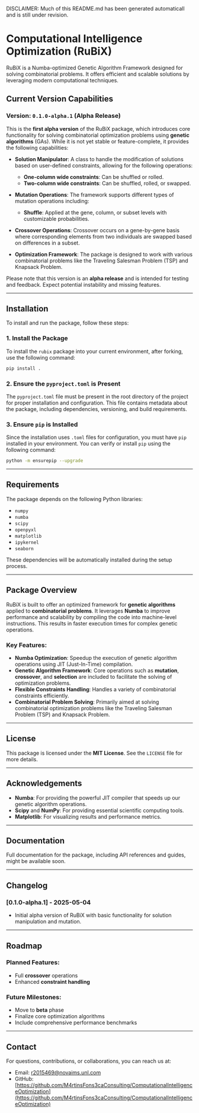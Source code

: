DISCLAIMER: Much of this README.md has been generated automaticall and is still under revision. 

# Computational Intelligence Optimization (RuBiX)

RuBiX is a Numba-optimized Genetic Algorithm Framework designed for solving combinatorial problems. It offers efficient and scalable solutions by leveraging modern computational techniques.

## Current Version Capabilities

### Version: `0.1.0-alpha.1` (Alpha Release)

This is the **first alpha version** of the RuBiX package, which introduces core functionality for solving combinatorial optimization problems using **genetic algorithms** (GAs). While it is not yet stable or feature-complete, it provides the following capabilities:

- **Solution Manipulator**: A class to handle the modification of solutions based on user-defined constraints, allowing for the following operations:
  - **One-column wide constraints**: Can be shuffled or rolled.
  - **Two-column wide constraints**: Can be shuffled, rolled, or swapped.
  
- **Mutation Operations**: The framework supports different types of mutation operations including:
  - **Shuffle**: Applied at the gene, column, or subset levels with customizable probabilities.
  
- **Crossover Operations**: Crossover occurs on a gene-by-gene basis where corresponding elements from two individuals are swapped based on differences in a subset.

- **Optimization Framework**: The package is designed to work with various combinatorial problems like the Traveling Salesman Problem (TSP) and Knapsack Problem.

Please note that this version is an **alpha release** and is intended for testing and feedback. Expect potential instability and missing features.

---

## Installation

To install and run the package, follow these steps:

### 1. Install the Package

To install the `rubix` package into your current environment, after forking, use the following command:

```bash
pip install .
```

### 2. Ensure the `pyproject.toml` is Present

The `pyproject.toml` file must be present in the root directory of the project for proper installation and configuration. This file contains metadata about the package, including dependencies, versioning, and build requirements.

### 3. Ensure `pip` is Installed

Since the installation uses `.toml` files for configuration, you must have `pip` installed in your environment. You can verify or install `pip` using the following command:

```bash
python -m ensurepip --upgrade
```

---

## Requirements

The package depends on the following Python libraries:

* `numpy`
* `numba`
* `scipy`
* `openpyxl`
* `matplotlib`
* `ipykernel`
* `seaborn`

These dependencies will be automatically installed during the setup process.

---

## Package Overview

RuBiX is built to offer an optimized framework for **genetic algorithms** applied to **combinatorial problems**. It leverages **Numba** to improve performance and scalability by compiling the code into machine-level instructions. This results in faster execution times for complex genetic operations.

### Key Features:

* **Numba Optimization**: Speedup the execution of genetic algorithm operations using JIT (Just-In-Time) compilation.
* **Genetic Algorithm Framework**: Core operations such as **mutation**, **crossover**, and **selection** are included to facilitate the solving of optimization problems.
* **Flexible Constraints Handling**: Handles a variety of combinatorial constraints efficiently.
* **Combinatorial Problem Solving**: Primarily aimed at solving combinatorial optimization problems like the Traveling Salesman Problem (TSP) and Knapsack Problem.

---

## License

This package is licensed under the **MIT License**. See the `LICENSE` file for more details.

---

## Acknowledgements

* **Numba**: For providing the powerful JIT compiler that speeds up our genetic algorithm operations.
* **Scipy** and **NumPy**: For providing essential scientific computing tools.
* **Matplotlib**: For visualizing results and performance metrics.

---

## Documentation

Full documentation for the package, including API references and guides, might be available soon.

---

## Changelog

### \[0.1.0-alpha.1] - 2025-05-04

* Initial alpha version of RuBiX with basic functionality for solution manipulation and mutation.

---

## Roadmap

### Planned Features:

* Full **crossover** operations
* Enhanced **constraint handling**

### Future Milestones:

* Move to **beta** phase
* Finalize core optimization algorithms
* Include comprehensive performance benchmarks

---

## Contact

For questions, contributions, or collaborations, you can reach us at:

* Email: [r2015469@novaims.unl.com](mailto:r2015469@novaims.unl.com)
* GitHub: [https://github.com/M4rtinsFons3caConsulting/ComputationalIntelligenceOptimization](https://github.com/M4rtinsFons3caConsulting/ComputationalIntelligenceOptimization)

